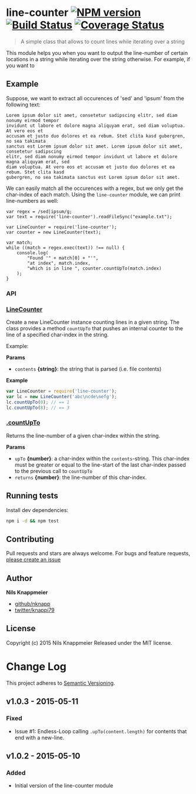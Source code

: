 # line-counter [![NPM version](https://badge.fury.io/js/line-counter.svg)](http://badge.fury.io/js/line-counter)  [![Build Status](https://travis-ci.org/nknapp/line-counter.svg)](https://travis-ci.org/nknapp/line-counter)  [![Coverage Status](https://img.shields.io/coveralls/nknapp/line-counter.svg)](https://coveralls.io/r/nknapp/line-counter)

> A simple class that allows to count lines while iterating over a string

This module helps you when you want to output the line-number of certain locations in a string while iterating over the string otherwise.
For example, if you want to 

## Example

Suppose, we want to extract all occurences of 'sed' and 'ipsum' from the following text:

```
Lorem ipsum dolor sit amet, consetetur sadipscing elitr, sed diam nonumy eirmod tempor
invidunt ut labore et dolore magna aliquyam erat, sed diam voluptua. At vero eos et
accusam et justo duo dolores et ea rebum. Stet clita kasd gubergren, no sea takimata
sanctus est Lorem ipsum dolor sit amet. Lorem ipsum dolor sit amet, consetetur sadipscing
elitr, sed diam nonumy eirmod tempor invidunt ut labore et dolore magna aliquyam erat, sed
diam voluptua. At vero eos et accusam et justo duo dolores et ea rebum. Stet clita kasd
gubergren, no sea takimata sanctus est Lorem ipsum dolor sit amet.

```
                            
We can easily match all the occurences with a regex, but we only get the char-index of each match.
Using the `line-counter` module, we can print line-numbers as well:

```
var regex = /sed|ipsum/g;
var text = require('line-counter').readFileSync("example.txt");

var LineCounter = require('line-counter');
var counter = new LineCounter(text);

var match;
while ((match = regex.exec(text)) !== null) {
    console.log(
        "Found '" + match[0] + "'",
        "at index", match.index,
        "which is in line ", counter.countUpTo(match.index)
    );
}

```

### API

### [LineCounter](index.js#L44)

Create a new LineCounter instance counting lines in a given string. The class provides a method `countUpTo` that pushes an internal counter to the line of a specified char-index in the string.

Example:

**Params**

* `contents` **{string}**: the string that is parsed (i.e. file contents)    

**Example**

```js
var LineCounter = require('line-counter');
var lc = new LineCounter('abc\ncde\nefg');
lc.countUpTo(0); // == 1
lc.countUpTo(8); // == 3
```

### [.countUpTo](index.js#L70)

Returns the line-number of a given char-index within the string.

**Params**

* `upTo` **{number}**: a char-index within the `contents`-string. This char-index must be greater or equal to the line-start of the last char-index passed to the previous call to `countUpTo`    
* `returns` **{number}**: the line-number of this char-index.

## Running tests

Install dev dependencies:

```bash
npm i -d && npm test
```

## Contributing

Pull requests and stars are always welcome. For bugs and feature requests, [please create an issue](https://github.com/nknapp/line-counter/issues/new)

## Author

**Nils Knappmeier**

+ [github/nknapp](https://github.com/nknapp)
+ [twitter/knappi79](http://twitter.com/knappi79)

## License

Copyright (c) 2015 Nils Knappmeier
Released under the MIT license.

# Change Log

This project adheres to [Semantic Versioning](http://semver.org/).

## v1.0.3 - 2015-05-11

### Fixed

- Issue #1: Endless-Loop calling `.upTo(content.length)` for contents that end with a new-line.

## v1.0.2 - 2015-05-10

### Added

- Initial version of the line-counter module

<!-- reflinks generated by verb-reflinks plugin -->

[assemble]: http://assemble.io
[template]: https://github.com/jonschlinkert/template
[verb]: https://github.com/assemble/verb
